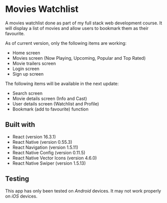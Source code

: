 # Movies Watchlist

A movies watchlist done as part of my full stack web development course. It will display a list of movies and allow users to bookmark them as their favourite.

As of current version, only the following items are working:
* Home screen
* Movies screen (Now Playing, Upcoming, Popular and Top Rated)
* Movie trailers screen
* Login screen
* Sign up screen

The following items will be available in the next update:
* Search screen
* Movie details screen (Info and Cast)
* User details screen (Watchlist and Profile)
* Bookmark (add to favourite) function

## Built with

* React (version 16.3.1)
* React Native (version 0.55.3)
* React Navigation (version 1.5.11)
* React Native Config (version 0.11.5)
* React Native Vector Icons (version 4.6.0)
* React Native Swiper (version 1.5.13)

## Testing

This app has only been tested on *Android* devices. It may not work properly on *iOS* devices.
